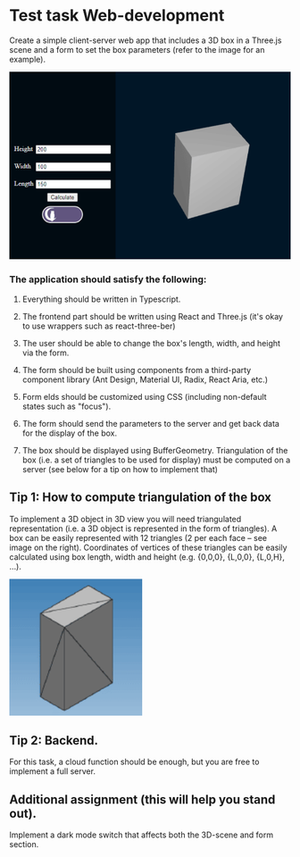 # Test task Web-development

Create a simple client-server web app that includes a 3D box in a Three.js scene and a
form to set the box parameters (refer to the image for an example).

![preview](/assets/images/preview.png)

### The application should satisfy the following:

1. Everything should be written in Typescript.

2. The frontend part should be written using React and Three.js (it's okay to use wrappers such as react-three-ber)

3. The user should be able to change the box's length, width, and height via the form.

4. The form should be built using components from a third-party component library (Ant Design, Material UI, Radix, React Aria, etc.)

5. Form elds should be customized using CSS (including non-default states such as "focus").

6. The form should send the parameters to the server and get back data for the display of the box.

7. The box should be displayed using BufferGeometry. Triangulation of the box (i.e. a set of triangles to be used for display) must be computed on a server (see below for a tip on how to implement that)

## Tip 1: How to compute triangulation of the box

To implement a 3D object in 3D view you will need triangulated representation (i.e. a 3D object is represented in the form of triangles). A box can be easily represented with 12 triangles (2 per each face – see image on the right). Coordinates of vertices of these triangles can be easily calculated using box length, width and height (e.g. {0,0,0}, {L,0,0}, {L,0,H}, …).

![shape](/assets/images/shape.png)

## Tip 2: Backend.

For this task, a cloud function should be enough, but you are free to implement a full
server.

## Additional assignment (this will help you stand out).

Implement a dark mode switch that affects both the 3D-scene and form section.
